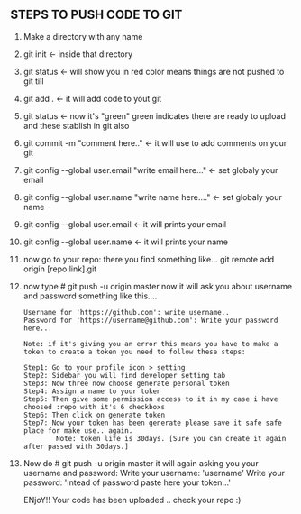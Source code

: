 ## STEPS TO PUSH CODE TO GIT


1) Make a directory with any name
2) git init <- inside that directory
3) git status <- will show you in red color means things are not pushed to git till
4) git add . <- it will add code to yout git
5) git status <- now it's "green" green indicates there are ready to upload and these stablish in git also
6) git commit -m "comment here.." <- it will use to add comments on your git
7) git config --global user.email "write email here..." <- set globaly your email
8) git config --global user.name  "write name here...." <- set globaly your name
9) git config --global user.email <- it will prints your email
10) git config --global user.name  <- it will prints your name
11) now go to your repo: there you find something like...
	git remote add origin [repo:link].git
12) now type # git push -u origin master
	now it will ask you about username and password something like this....

		Username for 'https://github.com': write username..
		Password for 'https://username@github.com': Write your password here...

		Note: if it's giving you an error this means you have to make a token to create a token you need to follow these steps:

		Step1: Go to your profile icon > setting
		Step2: Sidebar you will find developer setting tab
		Step3: Now three now choose generate personal token
		Step4: Assign a name to your token
		Step5: Then give some permission access to it in my case i have choosed :repo with it's 6 checkboxs
		Step6: Then click on generate token
		Step7: Now your token has been generate please save it safe safe place for make use.. again.
				Note: token life is 30days. [Sure you can create it again after passed with 30days.]


13) Now do # git push -u origin master
	it will again asking you your username and password:
		Write your username: 'username'
		Write your password: 'Intead of password paste here your token...'


	ENjoY!! Your code has been uploaded .. check your repo :)  
